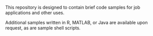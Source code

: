 This repository is designed to contain brief code samples for job applications and other uses.

Additional samples written in R, MATLAB, or Java are available upon request, as are sample shell scripts. 
